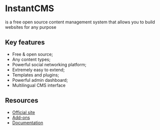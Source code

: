 # InstantCMS

is a free open source content management system that allows you to build websites for any purpose

## Key features

* Free & open source;
* Any content types;
* Powerful social networking platform;
* Extremely easy to extend;
* Templates and plugins;
* Powerful admin dashboard;
* Multilingual CMS interface

## Resources

* [Official site](http://www.instantcms.ru/)
* [Add-ons](http://addons.instantcms.ru/)
* [Documentation](http://docs.instantcms.ru/)
